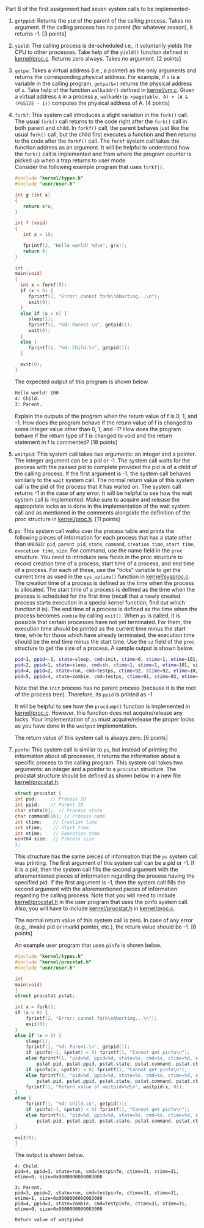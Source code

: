 Part B of the first assignment had seven system calls to be implemented-

1. `getppid`: Returns the `pid` of the parent of the calling process. Takes no argument. If the calling process has no parent (for whatever reason), it returns -1. [3 points]

2. `yield`: The calling process is de-scheduled i.e., it voluntarily yields the CPU to other processes. Take help of the `yield()` function defined in [kernel/proc.c](../A1/xv6-riscv/kernel/proc.c). Returns zero always. Takes no argument. [2 points]

3. `getpa`: Takes a virtual address (i.e., a pointer) as the only arguments and returns the corresponding physical address. For example, if `x` is a variable in the calling program, `getpa(&x)` returns the physical address of `x`. Take help of the function `walkaddr()` defined in [kernel/vm.c](../A1/xv6-riscv/kernel/vm.c). Given a virtual address `A` in a process `p`, `walkaddr(p->pagetable, A) + (A & (PGSIZE - 1))` computes the physical address of A. [4 points]

4. `forkf`: This system call introduces a slight variation in the `fork()` call. The usual `fork()` call returns to the code right after the `fork()` call in both parent and child. In `forkf()` call, the parent behaves just like the usual `fork()` call, but the child first executes a function and then returns to the code after the `forkf()` call. The `forkf` system call takes the function address as an argument. It will be helpful to understand how the `fork()` call is implemented and from where the program counter is picked up when a trap returns to user mode.<br>
Consider the following example program that uses `forkf()`. <br>

    ```C
    #include "kernel/types.h"
    #include "user/user.h"

    int g (int x)
    {
       return x*x;
    }

    int f (void)
    {
       int x = 10;

       fprintf(2, "Hello world! %d\n", g(x));
       return 0;
    }

    int
    main(void)
    {
      int x = forkf(f);
      if (x < 0) {
         fprintf(2, "Error: cannot fork\nAborting...\n");
         exit(0);
      }
      else if (x > 0) {
         sleep(1);
         fprintf(1, "%d: Parent.\n", getpid());
         wait(0);
      }
      else {
         fprintf(1, "%d: Child.\n", getpid());
      }

      exit(0);
    }
    ```

    The expected output of this program is shown below.

    ```bash
    Hello world! 100
    4: Child.
    3: Parent.
    ```

    Explain the outputs of the program when the return value of f is 0, 1, and -1. How does the program behave if the return value of f is changed to some integer value other than 0, 1, and -1? How does the program behave if the return type of f is changed to void and the return statement in f is commented? [18 points]

5. `waitpid`: This system call takes two arguments: an integer and a pointer. The integer argument can be a pid or -1. The system call waits for the process with the passed pid to complete provided the pid is of a child of the calling process. If the first argument is -1, the system call behaves similarly to the `wait` system call. The normal return value of this system call is the pid of the process that it has waited on. The system call returns -1 in the case of any error. It will be helpful to see how the wait system call is implemented. Make sure to acquire and release the appropriate locks as is done in the implementation of the wait system call and as mentioned in the comments alongside the definition of the proc structure
in [kernel/proc.h](../A1/xv6-riscv/kernel/). [11 points]

6. `ps`: This system call walks over the process table and prints the following pieces of information for each process that has a state other than `UNUSED`: `pid`, `parent pid`, `state`, `command`, `creation time`, `start time`, `execution time`, `size`. For command, use the name field in the `proc` structure. You need to introduce new fields in the proc structure to record creation time of a process, start time of a process, and end time of a process. For each of these, use the "ticks" variable to get the current time as used in the `sys_uptime()` function in [kernel/sysproc.c](../A1/xv6-riscv/kernel/sysproc.c). The creation time of a process is defined as the time when the process is allocated. The start time of a process is defined as the time when the process is scheduled for the first time (recall that a newly created process starts execution in a special kernel function; find out which function it is). The end time of a process is defined as the time when the process becomes `zombie` by calling `exit()`. When `ps` is called, it is possible that certain processes have not yet terminated. For them, the execution time should be printed as the current time minus the start time, while for those which have already terminated, the execution time should be the end time minus the start time. Use the `sz` field of the `proc` structure to get the size of a process. A sample output is shown below.
    ```bash
    pid=1, ppid=-1, state=sleep, cmd=init, ctime=0, stime=1, etime=101, size=0x0000000000003000
    pid=2, ppid=1, state=sleep, cmd=sh, ctime=1, stime=1, etime=101, size=0x0000000000004000
    pid=4, ppid=2, state=run, cmd=testps, ctime=92, stime=92, etime=10, size=0x0000000000003000
    pid=5, ppid=4, state=zombie, cmd=testps, ctime=92, stime=92, etime=1, size=0x0000000000003000
    ```

    Note that the `init` process has no parent process (because it is the root of the process tree). Therefore, its `ppid` is printed as -1.

    It will be helpful to see how the `procdump()` function is implemented in [kernel/proc.c](../A1/xv6-riscv/kernel/proc.c). However, this function does not acquire/release any locks. Your implementation of `ps` must acquire/release the proper locks as you have done in the `waitpid` implementation.

    The return value of this system call is always zero. [6 points]

7. `pinfo`: This system call is similar to `ps`, but instead of printing the information about all processes, it returns the information about a specific process to the calling program. This system call takes two arguments: an integer and a pointer to a `procstat` structure. The procstat structure should be defined as shown below in a new file [kernel/procstat.h](../A1/xv6-riscv/kernel/procstat.h).

    ```C
    struct procstat {
    int pid;     // Process ID
    int ppid;    // Parent ID
    char state[8];  // Process state
    char command[16]; // Process name
    int ctime;    // Creation time
    int stime;    // Start time
    int etime;    // Execution time
    uint64 size;  // Process size
    };
    ```
    This structure has the same pieces of information that the `ps` system call was printing. The first argument of this system call can be a pid or -1. If it is a pid, then the system call fills the second argument with the aforementioned pieces of information regarding the process having the specified pid. If the first argument is -1, then the system call fills the second argument with the aforementioned pieces of information regarding the calling process. Note that you will need to include [kernel/procstat.h](../A1/xv6-riscv/kernel/procstat.h) in the user program that uses the pinfo system call. Also, you will have to include [kernel/procstat.h](../A1/xv6-riscv/kernel/procstat.h) in [kernel/proc.c](../A1/xv6-riscv/kernel/proc.c). 

    The normal return value of this system call is zero. In case of any error (e.g., invalid pid or invalid pointer, etc.), the return value should be -1. [8 points]

    An example user program that uses `pinfo` is shown below.

    ```C
    #include "kernel/types.h"
    #include "kernel/procstat.h"
    #include "user/user.h"

    int
    main(void)
    {
    struct procstat pstat;

    int x = fork();
    if (x < 0) {
        fprintf(2, "Error: cannot fork\nAborting...\n");
        exit(0);
    }
    else if (x > 0) {
        sleep(1);
        fprintf(1, "%d: Parent.\n", getpid());
        if (pinfo(-1, &pstat) < 0) fprintf(1, "Cannot get pinfo\n");
        else fprintf(1, "pid=%d, ppid=%d, state=%s, cmd=%s, ctime=%d, stime=%d, etime=%d, size=%p\n",
            pstat.pid, pstat.ppid, pstat.state, pstat.command, pstat.ctime, pstat.stime, pstat.etime, pstat.size);
        if (pinfo(x, &pstat) < 0) fprintf(1, "Cannot get pinfo\n");
        else fprintf(1, "pid=%d, ppid=%d, state=%s, cmd=%s, ctime=%d, stime=%d, etime=%d, size=%p\n\n",
            pstat.pid, pstat.ppid, pstat.state, pstat.command, pstat.ctime, pstat.stime, pstat.etime, pstat.size);
        fprintf(1, "Return value of waitpid=%d\n", waitpid(x, 0));
    }
    else {
        fprintf(1, "%d: Child.\n", getpid());
        if (pinfo(-1, &pstat) < 0) fprintf(1, "Cannot get pinfo\n");
        else fprintf(1, "pid=%d, ppid=%d, state=%s, cmd=%s, ctime=%d, stime=%d, etime=%d, size=%p\n\n",
            pstat.pid, pstat.ppid, pstat.state, pstat.command, pstat.ctime, pstat.stime, pstat.etime, pstat.size);
    }

    exit(0);
    }
    ```

    The output is shown below.

    ```
    4: Child.
    pid=4, ppid=3, state=run, cmd=testpinfo, ctime=31, stime=31, etime=0, size=0x0000000000003000

    3: Parent.
    pid=3, ppid=2, state=run, cmd=testpinfo, ctime=31, stime=31, etime=1, size=0x0000000000003000
    pid=4, ppid=3, state=zombie, cmd=testpinfo, ctime=31, stime=31, etime=0, size=0x0000000000003000

    Return value of waitpid=4
    ```